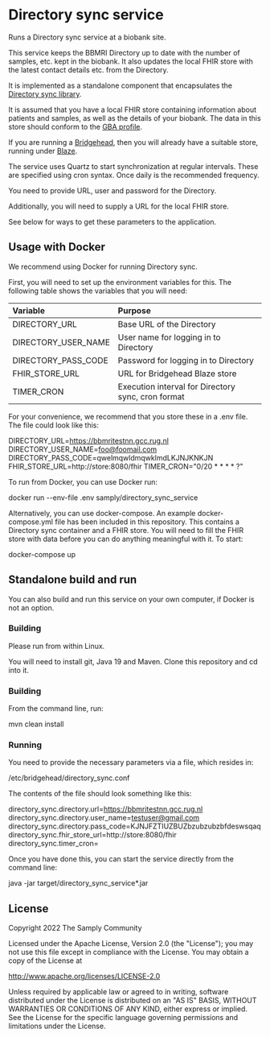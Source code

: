 # Directory sync service

Runs a Directory sync service at a biobank site.

This service keeps the BBMRI Directory up to date with the number of samples, etc.
kept in the biobank. It also updates the local FHIR store with the latest contact
details etc. from the Directory.

It is implemented as a standalone component that encapsulates the [Directory sync library](https://github.com/samply/directory-sync).

It is assumed that you have a local FHIR store containing information about patients
and samples, as well as the details of your biobank. The data in this store should conform to
the [GBA profile](https://simplifier.net/bbmri.de/~resources?category=Profile).

If you are running a [Bridgehead](https://github.com/samply/bridgehead), then
you will already have a suitable store, running under [Blaze](https://github.com/samply/blaze).

The service uses Quartz to start synchronization at regular intervals. These are specified
using cron syntax. Once daily is the recommended frequency.

You need to provide URL, user and password for the Directory.

Additionally, you will need to supply a URL for the local FHIR store.

See below for ways to get these parameters to the application.

## Usage with Docker

We recommend using Docker for running Directory sync.

First, you will need to set up the environment variables
for this. The following table shows the variables that you will need:

|Variable           |Purpose                                           |
|:------------------|:-------------------------------------------------|
|DIRECTORY_URL      |Base URL of the Directory                         |
|DIRECTORY_USER_NAME|User name for logging in to Directory             |
|DIRECTORY_PASS_CODE|Password for logging in to Directory              |
|FHIR_STORE_URL     |URL for Bridgehead Blaze store                    |
|TIMER_CRON         |Execution interval for Directory sync, cron format|

For your convenience, we recommend that you store these in a .env file.
The file could look like this:

DIRECTORY_URL=https://bbmritestnn.gcc.rug.nl
DIRECTORY_USER_NAME=foo@foomail.com
DIRECTORY_PASS_CODE=qwelmqwldmqwklmdLKJNJKNKJN
FHIR_STORE_URL=http://store:8080/fhir
TIMER_CRON="0/20 * * * * ?"

To run from Docker, you can use Docker run:

docker run --env-file .env samply/directory_sync_service

Alternatively, you can use docker-compose. An example docker-compose.yml file has been
included in this repository. This contains a Directory sync container and a FHIR
store. You will need to fill the FHIR store with data before you can do anything
meaningful with it. To start:

docker-compose up

## Standalone build and run

You can also build and run this service on your own computer, if Docker is not an option.

### Building

Please run from within Linux.

You will need to install git, Java 19 and Maven. Clone this repository and cd into it.

### Building

From the command line, run:

mvn clean install

### Running

You need to provide the necessary parameters via a file, which
resides in:

/etc/bridgehead/directory_sync.conf

The contents of the file should look something like this:

directory_sync.directory.url=https://bbmritestnn.gcc.rug.nl
directory_sync.directory.user_name=testuser@gmail.com
directory_sync.directory.pass_code=KJNJFZTIUZBUZbzubzubzbfdeswsqaq
directory_sync.fhir_store_url=http://store:8080/fhir
directory_sync.timer_cron=

Once you have done this, you can start the service directly from the command line:

java -jar target/directory_sync_service\*.jar

## License
        
Copyright 2022 The Samply Community
        
Licensed under the Apache License, Version 2.0 (the "License"); you may not use this file except in compliance with the License. You may obtain a copy of the License at
        
http://www.apache.org/licenses/LICENSE-2.0
        
Unless required by applicable law or agreed to in writing, software distributed under the License is distributed on an "AS IS" BASIS, WITHOUT WARRANTIES OR CONDITIONS OF ANY KIND, either express or implied. See the License for the specific language governing permissions and limitations under the License.
 
